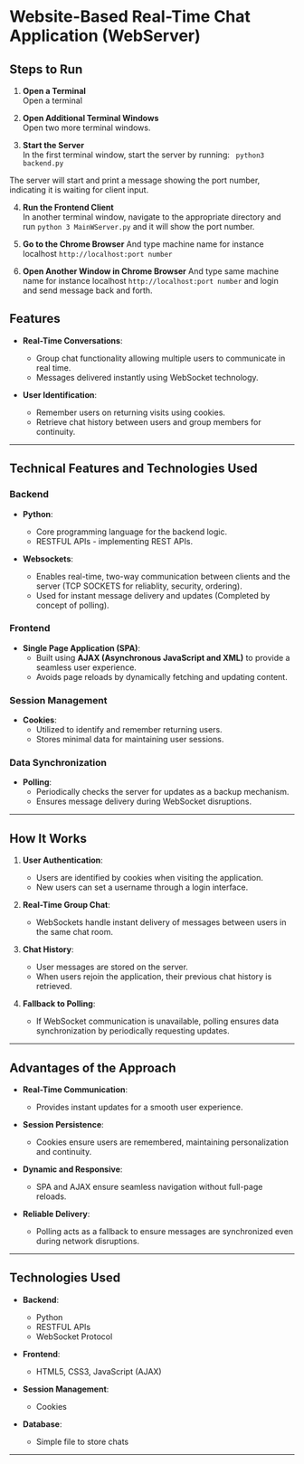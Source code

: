 # Website-Based Real-Time Chat Application (WebServer)

## Steps to Run 

1. **Open a Terminal**  
   Open a terminal

2. **Open Additional Terminal Windows**  
   Open two more terminal windows.

3. **Start the Server**  
   In the first terminal window, start the server by running: ``` python3 backend.py```

The server will start and print a message showing the port number, indicating it is waiting for client input.

4. **Run the Frontend Client**  
In another terminal window, navigate to the appropriate directory and run `python 3 MainWServer.py` and it will show the port number. 


5. **Go to the Chrome Browser**
And type machine name for instance localhost `http://localhost:port number` 

6. **Open Another Window in Chrome Browser**
And type same machine name for instance localhost `http://localhost:port number`  and login and send message back and forth.

## **Features**
- **Real-Time Conversations**:
  - Group chat functionality allowing multiple users to communicate in real time.
  - Messages delivered instantly using WebSocket technology.

- **User Identification**:
  - Remember users on returning visits using cookies.
  - Retrieve chat history between users and group members for continuity.

---

## **Technical Features and Technologies Used**

### **Backend**
- **Python**:
  - Core programming language for the backend logic.
  - RESTFUL APIs -  implementing REST APIs.

- **Websockets**:
  - Enables real-time, two-way communication between clients and the server (TCP SOCKETS for reliablity, security, ordering).
  - Used for instant message delivery and updates (Completed by concept of polling).

### **Frontend**
- **Single Page Application (SPA)**:
  - Built using **AJAX (Asynchronous JavaScript and XML)** to provide a seamless user experience.
  - Avoids page reloads by dynamically fetching and updating content.

### **Session Management**
- **Cookies**:
  - Utilized to identify and remember returning users.
  - Stores minimal data for maintaining user sessions.

### **Data Synchronization**
- **Polling**:
  - Periodically checks the server for updates as a backup mechanism.
  - Ensures message delivery during WebSocket disruptions.

---

## **How It Works**

1. **User Authentication**:
   - Users are identified by cookies when visiting the application.
   - New users can set a username through a login interface.

2. **Real-Time Group Chat**:
   - WebSockets handle instant delivery of messages between users in the same chat room.

3. **Chat History**:
   - User messages are stored on the server.
   - When users rejoin the application, their previous chat history is retrieved.

4. **Fallback to Polling**:
   - If WebSocket communication is unavailable, polling ensures data synchronization by periodically requesting updates.

---

## **Advantages of the Approach**

- **Real-Time Communication**:
  - Provides instant updates for a smooth user experience.

- **Session Persistence**:
  - Cookies ensure users are remembered, maintaining personalization and continuity.

- **Dynamic and Responsive**:
  - SPA and AJAX ensure seamless navigation without full-page reloads.

- **Reliable Delivery**:
  - Polling acts as a fallback to ensure messages are synchronized even during network disruptions.

---

## **Technologies Used**
- **Backend**:
  - Python
  - RESTFUL APIs
  - WebSocket Protocol

- **Frontend**:
  - HTML5, CSS3, JavaScript (AJAX)

- **Session Management**:
  - Cookies

- **Database**:
  - Simple file to store chats

---


